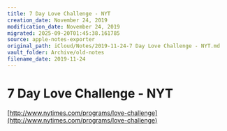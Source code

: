 ```yaml
---
title: 7 Day Love Challenge - NYT
creation_date: November 24, 2019
modification_date: November 24, 2019
migrated: 2025-09-20T01:45:38.161785
source: apple-notes-exporter
original_path: iCloud/Notes/2019-11-24-7 Day Love Challenge - NYT.md
vault_folder: Archive/old-notes
filename_date: 2019-11-24
---
```



# 7 Day Love Challenge - NYT
[http://www.nytimes.com/programs/love-challenge](http://www.nytimes.com/programs/love-challenge)

